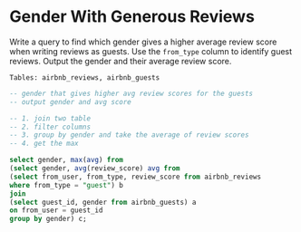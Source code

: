 # Gender With Generous Reviews

Write a query to find which gender gives a higher average review score when writing reviews as guests. Use the `from_type` column to identify guest reviews. Output the gender and their average review score.


```
Tables: airbnb_reviews, airbnb_guests
```

```sql
-- gender that gives higher avg review scores for the guests
-- output gender and avg score

-- 1. join two table
-- 2. filter columns
-- 3. group by gender and take the average of review scores
-- 4. get the max

select gender, max(avg) from
(select gender, avg(review_score) avg from
(select from_user, from_type, review_score from airbnb_reviews
where from_type = "guest") b
join
(select guest_id, gender from airbnb_guests) a
on from_user = guest_id
group by gender) c;
```